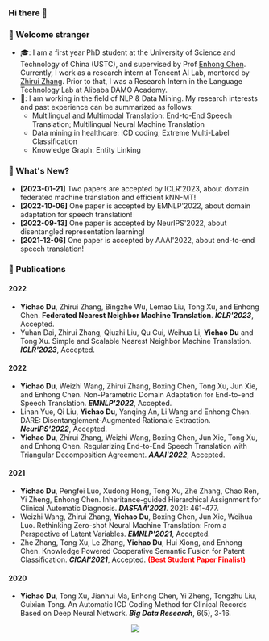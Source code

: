 ### Hi there 👋
<!-- Looking for a full-time job as an NLP Algorithm Engineer. -->

<!--
**duyichao/duyichao** is a ✨ _special_ ✨ repository because its `README.md` (this file) appears on your GitHub profile.

Here are some ideas to get you started:

- 🔭 I’m currently working on ...
- 🌱 I’m currently learning ...
- 👯 I’m looking to collaborate on ...
- 🤔 I’m looking for help with ...
- 💬 Ask me about ...
- 📫 How to reach me: ...
- 😄 Pronouns: ...
- ⚡ Fun fact: ...
-->

### 🍻 Welcome stranger
- 🎓: I am a first year PhD student at the University of Science and Technology of China (USTC), and supervised by Prof [Enhong Chen](http://staff.ustc.edu.cn/~cheneh/). Currently, I work as a research intern at Tencent AI Lab, mentored by [Zhirui Zhang](https://zrustc.github.io/). Prior to that, I was a Research Intern in the Language Technology Lab at Alibaba DAMO Academy.
- 🎯: I am working in the field of NLP & Data Mining. My research interests and past experience can be summarized as follows:
  - Multilingual and Multimodal Translation: End-to-End Speech Translation; Multilingual Neural Machine Translation
  - Data mining in healthcare: ICD coding; Extreme Multi-Label Classification
  - Knowledge Graph: Entity Linking
 
### 📰 What's New?
- **[2023-01-21]** Two papers are accepted by ICLR'2023, about domain federated machine translation and efficient kNN-MT!
- **[2022-10-06]** One paper is accepted by EMNLP'2022, about domain adaptation for speech translation!
- **[2022-09-13]** One paper is accepted by NeurIPS'2022, about disentangled representation learning!
- **[2021-12-06]** One paper is accepted by AAAI'2022, about end-to-end speech translation!
<!-- - **[2021.08.26]** One paper is accepted by EMNLP'2021, about multilingual machine translation! -->

### 🎉 Publications
#### 2022
- **Yichao Du**, Zhirui Zhang, Bingzhe Wu, Lemao Liu, Tong Xu, and Enhong Chen. **Federated Nearest Neighbor Machine Translation**. ***ICLR'2023***, Accepted.
- Yuhan Dai, Zhirui Zhang, Qiuzhi Liu, Qu Cui, Weihua Li, **Yichao Du** and Tong Xu. Simple and Scalable Nearest Neighbor Machine Translation. ***ICLR'2023***, Accepted.
#### 2022
- **Yichao Du**, Weizhi Wang, Zhirui Zhang, Boxing Chen, Tong Xu, Jun Xie, and Enhong Chen. Non-Parametric Domain Adaptation for End-to-end  Speech Translation. ***EMNLP'2022***, Accepted.
- Linan Yue, Qi Liu, **Yichao Du**, Yanqing An, Li Wang and Enhong Chen. DARE: Disentanglement-Augmented Rationale Extraction. ***NeurIPS'2022***, Accepted.
- **Yichao Du**, Zhirui Zhang, Weizhi Wang, Boxing Chen, Jun Xie, Tong Xu, and Enhong Chen. Regularizing End-to-End Speech Translation with Triangular Decomposition Agreement. ***AAAI'2022***, Accepted.

#### 2021
- **Yichao Du**, Pengfei Luo, Xudong Hong, Tong Xu, Zhe Zhang, Chao Ren, Yi Zheng, Enhong Chen. Inheritance-guided Hierarchical Assignment for Clinical Automatic Diagnosis. ***DASFAA'2021***. 2021: 461-477.
- Weizhi Wang, Zhirui Zhang, **Yichao Du**, Boxing Chen, Jun Xie, Weihua Luo. Rethinking Zero-shot Neural Machine Translation: From a Perspective of Latent Variables. ***EMNLP'2021***, Accepted.
- Zhe Zhang, Tong Xu, Le Zhang, **Yichao Du**, Hui Xiong, and Enhong Chen. Knowledge Powered Cooperative Semantic Fusion for Patent Classification.  ***CICAI'2021***, Accepted. <font color=Red>**(Best Student Paper Finalist)**</font>

#### 2020
- **Yichao Du**, Tong Xu, Jianhui Ma, Enhong Chen, Yi Zheng, Tongzhu Liu, Guixian Tong. An Automatic ICD Coding Method for Clinical Records Based on Deep Neural Network.  ***Big Data Research***, 6(5), 3-16.

<!-- #### 2019
- LBBESA: An efficient software‐defined networking load‐balancing scheme based on elevator scheduling algorithm. ***Concurrency and Computation: Practice and Experience***, Accepted. -->

<!-- ### 📄 Preprints -->


<p align="center"> 
  <img src="https://profile-counter.glitch.me/duyichao/count.svg" />
</p>

